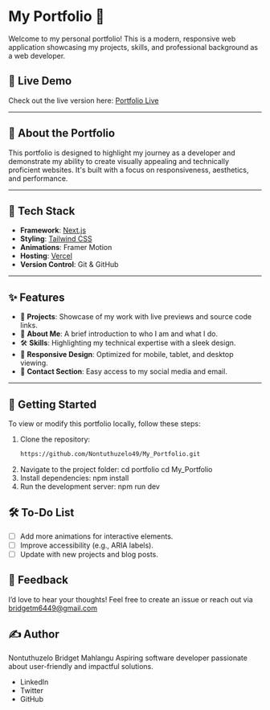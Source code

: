 # My Portfolio 🌟

Welcome to my personal portfolio! This is a modern, responsive web application showcasing my projects, skills, and professional background as a web developer. 

## 🚀 **Live Demo**
Check out the live version here: [Portfolio Live](https://my-portfolio-git-main-nontuthuzelos-projects.vercel.app)

---

## 📌 **About the Portfolio**
This portfolio is designed to highlight my journey as a developer and demonstrate my ability to create visually appealing and technically proficient websites. It's built with a focus on responsiveness, aesthetics, and performance.

---

## 🔧 **Tech Stack**
- **Framework**: [Next.js](https://nextjs.org/)
- **Styling**: [Tailwind CSS](https://tailwindcss.com/)
- **Animations**: Framer Motion
- **Hosting**: [Vercel](https://vercel.com/)
- **Version Control**: Git & GitHub

---

## ✨ **Features**
- 📂 **Projects**: Showcase of my work with live previews and source code links.
- 💼 **About Me**: A brief introduction to who I am and what I do.
- 🛠️ **Skills**: Highlighting my technical expertise with a sleek design.
- 📱 **Responsive Design**: Optimized for mobile, tablet, and desktop viewing.
- 📎 **Contact Section**: Easy access to my social media and email.

---

## 📑 **Getting Started**
To view or modify this portfolio locally, follow these steps:
1. Clone the repository:
   ```bash
   https://github.com/Nontuthuzelo49/My_Portfolio.git
2. Navigate to the project folder:
   cd portfolio
   cd My_Portfolio
3. Install dependencies:
   npm install
4. Run the development server:
   npm run dev

## 🛠️ **To-Do List**
- [ ] Add more animations for interactive elements.
- [ ] Improve accessibility (e.g., ARIA labels).
- [ ] Update with new projects and blog posts.

## 📣 **Feedback**
I’d love to hear your thoughts! Feel free to create an issue or reach out via bridgetm6449@gmail.com

## ✍️ **Author**
Nontuthuzelo Bridget Mahlangu Aspiring software developer passionate about user-friendly and impactful solutions.
- LinkedIn
- Twitter
- GitHub